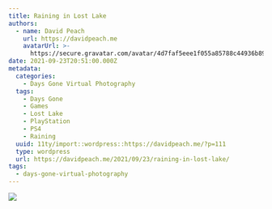 ```yaml
---
title: Raining in Lost Lake
authors:
  - name: David Peach
    url: https://davidpeach.me
    avatarUrl: >-
      https://secure.gravatar.com/avatar/4d7faf5eee1f055a85788c44936b8995eaab6dfb004e7854ec747ccb272e91ee?s=96&d=mm&r=g
date: 2021-09-23T20:51:00.000Z
metadata:
  categories:
    - Days Gone Virtual Photography
  tags:
    - Days Gone
    - Games
    - Lost Lake
    - PlayStation
    - PS4
    - Raining
  uuid: 11ty/import::wordpress::https://davidpeach.me/?p=111
  type: wordpress
  url: https://davidpeach.me/2021/09/23/raining-in-lost-lake/
tags:
  - days-gone-virtual-photography
---
```

[![](/assets/Raining-in-Lost-Lake-1536x864-hDbN0Awkzq5L.jpg)](/assets/Raining-in-Lost-Lake-1536x864-hDbN0Awkzq5L.jpg)